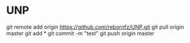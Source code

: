 # UNP
git remote add origin https://github.com/rebornfz/UNP.git
git pull origin master
git add *
git commit -m "test"
git push origin master